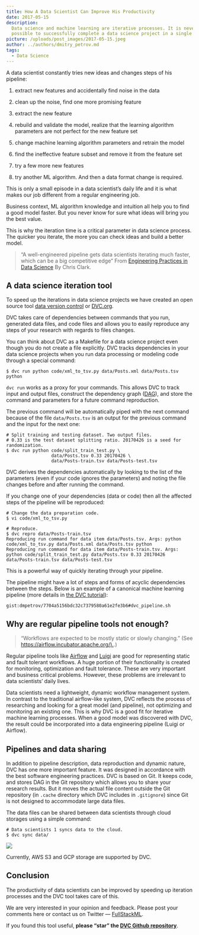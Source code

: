 ```yaml
---
title: How A Data Scientist Can Improve His Productivity
date: 2017-05-15
description:
  Data science and machine learning are iterative processes. It is never
  possible to successfully complete a data science project in a single pass.
picture: /uploads/post_images/2017-05-15.jpeg
author: ../authors/dmitry_petrov.md
tags:
  - Data Science
---
```


A data scientist constantly tries new ideas and changes steps of his pipeline:

1. extract new features and accidentally find noise in the data

1. clean up the noise, find one more promising feature

1. extract the new feature

1. rebuild and validate the model, realize that the learning algorithm
   parameters are not perfect for the new feature set

1. change machine learning algorithm parameters and retrain the model

1. find the ineffective feature subset and remove it from the feature set

1. try a few more new features

1. try another ML algorithm. And then a data format change is required.

This is only a small episode in a data scientist’s daily life and it is what
makes our job different from a regular engineering job.

Business context, ML algorithm knowledge and intuition all help you to find a
good model faster. But you never know for sure what ideas will bring you the
best value.

This is why the iteration time is a critical parameter in data science process.
The quicker you iterate, the more you can check ideas and build a better model.

> “A well-engineered pipeline gets data scientists iterating much faster, which
> can be a big competitive edge” From
> [Engineering Practices in Data Science](http://blog.untrod.com/2012/10/engineering-practices-in-data-science.html)
> By Chris Clark.

## A data science iteration tool

To speed up the iterations in data science projects we have created an open
source tool [data version control](http://dvc.org) or [DVC.org](http://dvc.org).

DVC takes care of dependencies between commands that you run, generated data
files, and code files and allows you to easily reproduce any steps of your
research with regards to files changes.

You can think about DVC as a Makefile for a data science project even though you
do not create a file explicitly. DVC tracks dependencies in your data science
projects when you run data processing or modeling code through a special
command:

```dvc
$ dvc run python code/xml_to_tsv.py data/Posts.xml data/Posts.tsv python
```

`dvc run` works as a proxy for your commands. This allows DVC to track input and
output files, construct the dependency graph
([DAG](https://en.wikipedia.org/wiki/Directed_acyclic_graph)), and store the
command and parameters for a future command reproduction.

The previous command will be automatically piped with the next command because
of the file `data/Posts.tsv` is an output for the previous command and the input
for the next one:

```dvc
# Split training and testing dataset. Two output files.
# 0.33 is the test dataset splitting ratio. 20170426 is a seed for randomization.
$ dvc run python code/split_train_test.py \
                 data/Posts.tsv 0.33 20170426 \
                 data/Posts-train.tsv data/Posts-test.tsv
```

DVC derives the dependencies automatically by looking to the list of the
parameters (even if your code ignores the parameters) and noting the file
changes before and after running the command.

If you change one of your dependencies (data or code) then all the affected
steps of the pipeline will be reproduced:

```dvc
# Change the data preparation code.
$ vi code/xml_to_tsv.py

# Reproduce.
$ dvc repro data/Posts-train.tsv
Reproducing run command for data item data/Posts.tsv. Args: python code/xml_to_tsv.py data/Posts.xml data/Posts.tsv python
Reproducing run command for data item data/Posts-train.tsv. Args: python code/split_train_test.py data/Posts.tsv 0.33 20170426 data/Posts-train.tsv data/Posts-test.tsv
```

This is a powerful way of quickly iterating through your pipeline.

The pipeline might have a lot of steps and forms of acyclic dependencies between
the steps. Below is an example of a canonical machine learning pipeline (more
details in
[the DVC tutorial](https://blog.dataversioncontrol.com/data-version-control-beta-release-iterative-machine-learning-a7faf7c8be67)):

`gist:dmpetrov/7704a5156bdc32c7379580a61e2fe3b6#dvc_pipeline.sh`

## Why are regular pipeline tools not enough?

> “Workflows are expected to be mostly static or slowly changing.” (See
> [https://airflow.incubator.apache.org/).](https://airflow.incubator.apache.org/).)

Regular pipeline tools like [Airflow](http://airflow.incubator.apache.org) and
[Luigi](https://github.com/spotify/luigi) are good for representing static and
fault tolerant workflows. A huge portion of their functionality is created for
monitoring, optimization and fault tolerance. These are very important and
business critical problems. However, these problems are irrelevant to data
scientists’ daily lives.

Data scientists need a lightweight, dynamic workflow management system. In
contrast to the traditional airflow-like system, DVC reflects the process of
researching and looking for a great model (and pipeline), not optimizing and
monitoring an existing one. This is why DVC is a good fit for iterative machine
learning processes. When a good model was discovered with DVC, the result could
be incorporated into a data engineering pipeline (Luigi or Airflow).

## Pipelines and data sharing

In addition to pipeline description, data reproduction and dynamic nature, DVC
has one more important feature. It was designed in accordance with the best
software engineering practices. DVC is based on Git. It keeps code, and stores
DAG in the Git repository which allows you to share your research results. But
it moves the actual file content outside the Git repository (in `.cache`
directory which DVC includes in `.gitignore`) since Git is not designed to
accommodate large data files.

The data files can be shared between data scientists through cloud storages
using a simple command:

```dvc
# Data scientists 1 syncs data to the cloud.
$ dvc sync data/
```

![](uploads/post_images/git-server-or-github.jpeg)

Currently, AWS S3 and GCP storage are supported by DVC.

## Conclusion

The productivity of data scientists can be improved by speeding up iteration
processes and the DVC tool takes care of this.

We are very interested in your opinion and feedback. Please post your comments
here or contact us on Twitter — [FullStackML](https://twitter.com/FullStackML).

If you found this tool useful, **please “star” the
[DVC Github repository](https://github.com/dataversioncontrol/dvc)**.
